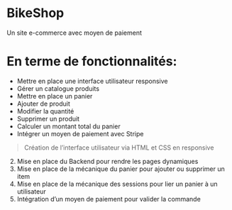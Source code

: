# BikeShop

Un site e-commerce avec moyen de paiement

# En terme de fonctionnalités:

- Mettre en place une interface utilisateur responsive
- Gérer un catalogue produits
- Mettre en place un panier
- Ajouter de produit
- Modifier la quantité
- Supprimer un produit
- Calculer un montant total du panier
- Intégrer un moyen de paiement avec Stripe

> Création de l’interface utilisateur via HTML et CSS en responsive

2. Mise en place du Backend pour rendre les pages dynamiques
3. Mise en place de la mécanique du panier pour ajouter ou supprimer un item
4. Mise en place de la mécanique des sessions pour lier un panier à un utilisateur
5. Intégration d’un moyen de paiement pour valider la commande
